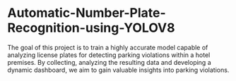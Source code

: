 # Automatic-Number-Plate-Recognition-using-YOLOV8
 The goal of this project is to train a highly accurate model capable of analyzing license plates for detecting parking violations within a hotel premises. By collecting, analyzing the resulting data and developing a dynamic dashboard, we aim to gain valuable insights into parking violations.

